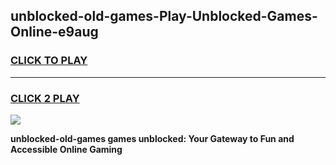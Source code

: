 
## unblocked-old-games-Play-Unblocked-Games-Online-e9aug
<h3>
<a href="https://premium76.site?title=unblocked-old-games&ref=25A">CLICK TO PLAY</a></h3>
<hr>

<h3>
<a href="https://premium76.site?title=unblocked-old-games&ref=25A">CLICK 2 PLAY</a>
  
</h3>

<a href="https://premium76.site?title=unblocked-old-games&ref=25A"><img src="https://clearcache.store/games.png"></a>


**unblocked-old-games games unblocked: Your Gateway to Fun and Accessible Online Gaming**

